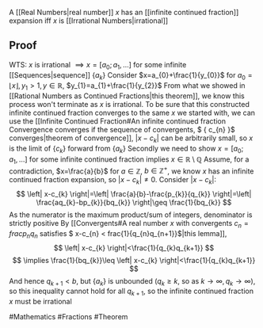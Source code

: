 A [[Real Numbers|real number]] $x$ has an [[infinite continued fraction]] expansion iff $x$ is [[Irrational Numbers|irrational]]
## Proof
WTS: $x$ is irrational $\implies x=[a_{0};a_{1},\dots]$ for some infinite [[Sequences|sequence]] $\{ a_{k} \}$
Consider $x=a_{0}+\frac{1}{y_{0}}$ for $a_{0}=\lfloor x \rfloor,y_{1}>1,y\in\mathbb{R}$, $y_{1}=a_{1}+\frac{1}{y_{2}}$
From what we showed in [[Rational Numbers as Continued Fractions|this theorem]], we know this process won't terminate as $x$ is irrational. To be sure that this constructed infinite continued fraction converges to the same $x$ we started with, we can use the [[Infinite Continued Fraction#An infinite continued fraction Convergence converges if the sequence of convergents, $ { c_{n} }$ converges|theorem of convergence]], $\left| x-c_{k} \right|$ can be arbitrarily small, so $x$ is the limit of $\{ c_{k} \}$ forward from $\{ a_{k} \}$
Secondly we need to show $x=[a_{0};a_{1},\dots]$ for some infinite continued fraction implies $x \in\mathbb{R}\setminus\mathbb{Q}$
Assume, for a contradiction, $x=\frac{a}{b}$ for $a\in\mathbb{Z}$, $b\in\mathbb{Z}^+$, we know $x$ has an infinite continued fraction expansion, so $\left| x-c_{k} \right|\neq 0$. Consider $\left| x-c_{k} \right|$:
$$
\left| x-c_{k} \right|=\left| \frac{a}{b}-\frac{p_{k}}{q_{k}} \right|=\left| \frac{aq_{k}-bp_{k}}{bq_{k}} \right|\geq \frac{1}{bq_{k}}
$$
As the numerator is the maximum product/sum of integers, denominator is strictly positive
By [[Convergents#A real number $x$ with convergents $c_{n}= frac{p_{n}}{q_{n}}$ satisfies $ x-c_{n} < frac{1}{q_{n}q_{n+1}}$|this lemma]], 
$$
\left| x-c_{k} \right|<\frac{1}{q_{k}q_{k+1}}
$$
$$
\implies \frac{1}{bq_{k}}\leq \left| x-c_{k} \right|<\frac{1}{q_{k}q_{k+1}}
$$
And hence $q_{k+1}<b$, but $\{ a_{k} \}$ is unbounded ($q_{k}\geq k$, so as $k\to \infty,q_{k}\to \infty$), so this inequality cannot hold for all $q_{k+1}$, so the infinite continued fraction $x$ must be irrational

#Mathematics #Fractions #Theorem 